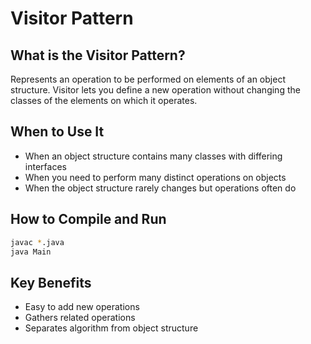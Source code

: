 # Visitor Pattern

## What is the Visitor Pattern?

Represents an operation to be performed on elements of an object structure. Visitor lets you define a new operation without changing the classes of the elements on which it operates.

## When to Use It

- When an object structure contains many classes with differing interfaces
- When you need to perform many distinct operations on objects
- When the object structure rarely changes but operations often do

## How to Compile and Run

```bash
javac *.java
java Main
```

## Key Benefits

- Easy to add new operations
- Gathers related operations
- Separates algorithm from object structure
